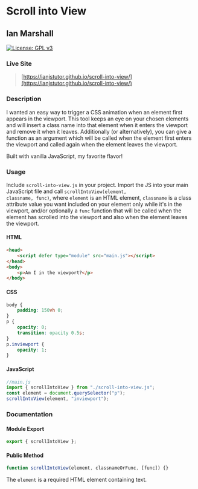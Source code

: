 # Scroll into View

## Ian Marshall

[![License: GPL v3](https://img.shields.io/badge/License-GPLv3-blue.svg)](https://www.gnu.org/licenses/gpl-3.0)

### Live Site

> [https://ianjstutor.github.io/scroll-into-view/](https://ianjstutor.github.io/scroll-into-view/)

### Description

I wanted an easy way to trigger a CSS animation when an element first appears in the viewport. This tool keeps an eye on your chosen elements and will insert a class name into that element when it enters the viewport and remove it when it leaves. Additionally (or alternatively), you can give a function as an argument which will be called when the element first enters the viewport and called again when the element leaves the viewport.

Built with vanilla JavaScript, my favorite flavor!

### Usage

Include <code>scroll-into-view.js</code> in your project. Import the JS into your main JavaScript file and call <code>scrollIntoView(element, classname, func)</code>, where <code>element</code> is an HTML element, <code>classname</code> is a class attribute value you want included on your element only while it's in the viewport, and/or optionally a <code>func</code> function that will be called when the element has scrolled into the viewport and also when the element leaves the viewport.

#### HTML

```html
<head>
    <script defer type="module" src="main.js"></script>
</head>
<body>
    <p>Am I in the viewport?</p>
</body>
```

#### CSS

```css
body {
    padding: 150vh 0;
}
p {
    opacity: 0;
    transition: opacity 0.5s;
}
p.inviewport {
    opacity: 1;
}
```

#### JavaScript

```js
//main.js
import { scrollIntoView } from "./scroll-into-view.js";
const element = document.querySelector("p");
scrollIntoView(element, "inviewport");
```

### Documentation

#### Module Export

```js
export { scrollIntoView };
```

#### Public Method

```js
function scrollIntoView(element, classnameOrFunc, [func]) {}
```

The <code>element</code> is a required HTML element containing text. 
